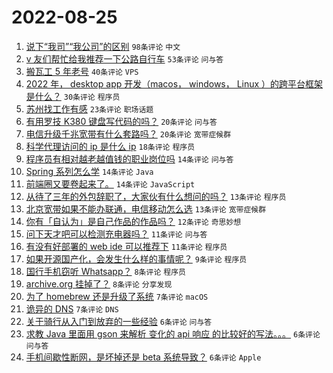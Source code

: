 # 2022-08-25

1. [说下“我司”“我公司”的区别](https://www.v2ex.com/t/875222) `98条评论` `中文`
1. [v 友们帮忙给我推荐一下公路自行车](https://www.v2ex.com/t/875231) `53条评论` `问与答`
1. [搬瓦工 5 年老号](https://www.v2ex.com/t/875217) `40条评论` `VPS`
1. [2022 年， desktop app 开发（macos， windows， Linux ）的跨平台框架是什么？](https://www.v2ex.com/t/875271) `30条评论` `程序员`
1. [苏州找工作有感](https://www.v2ex.com/t/875265) `23条评论` `职场话题`
1. [有用罗技 K380 键盘写代码的吗？](https://www.v2ex.com/t/875294) `20条评论` `问与答`
1. [电信升级千兆宽带有什么套路吗？](https://www.v2ex.com/t/875246) `20条评论` `宽带症候群`
1. [科学代理访问的 ip 是什么 ip](https://www.v2ex.com/t/875243) `18条评论` `程序员`
1. [程序员有相对越老越值钱的职业岗位吗](https://www.v2ex.com/t/875297) `14条评论` `问与答`
1. [Spring 系列怎么学](https://www.v2ex.com/t/875272) `14条评论` `Java`
1. [前端圈又要卷起来了。](https://www.v2ex.com/t/875242) `14条评论` `JavaScript`
1. [从待了三年的外包辞职了，大家伙有什么想问的吗？](https://www.v2ex.com/t/875306) `13条评论` `程序员`
1. [北京宽带如果不能办联通，电信移动怎么选](https://www.v2ex.com/t/875281) `13条评论` `宽带症候群`
1. [你有「自认为」是自己作品的作品吗？](https://www.v2ex.com/t/875264) `12条评论` `奇思妙想`
1. [问下天才吧可以检测充电器吗？](https://www.v2ex.com/t/875253) `11条评论` `问与答`
1. [有没有好部署的 web ide 可以推荐下](https://www.v2ex.com/t/875223) `11条评论` `程序员`
1. [如果开源国产化，会发生什么样的事情呢？](https://www.v2ex.com/t/875213) `9条评论` `程序员`
1. [国行手机窃听 Whatsapp？](https://www.v2ex.com/t/875296) `8条评论` `程序员`
1. [archive.org 挂掉了？](https://www.v2ex.com/t/875214) `8条评论` `分享发现`
1. [为了 homebrew 还是升级了系统](https://www.v2ex.com/t/875289) `7条评论` `macOS`
1. [诡异的 DNS](https://www.v2ex.com/t/875252) `7条评论` `DNS`
1. [关于骑行从入门到放弃的一些经验](https://www.v2ex.com/t/875300) `6条评论` `问与答`
1. [求教 Java 里面用 gson 来解析 变化的 api 响应 的比较好的写法。。。](https://www.v2ex.com/t/875283) `6条评论` `问与答`
1. [手机间歇性断网，是坏掉还是 beta 系统导致？](https://www.v2ex.com/t/875270) `6条评论` `Apple`
